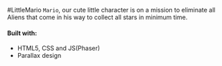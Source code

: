 #LittleMario
`Mario`, our cute little character is on a mission to eliminate all Aliens that come in his way to collect all stars in minimum time.

#### Built with:
* HTML5, CSS and JS(Phaser)
* Parallax design